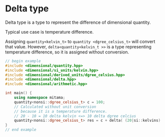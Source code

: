 # Delta type

Delta type is a type to represent the difference of dimensional quantity.

Typical use case is temperature difference.

Assigning `quantity<kelvin_t>` to `quantity <dgree_celsius_t>` will convert that value.
However, `delta<quantity<kelvin_t >>` is a type representing temperature difference, so it is assigned without conversion.


```cpp
// begin example
#include <dimensional/quantity.hpp>
#include <dimensional/si_units/kelvin.hpp>
#include <dimensional/derived_units/dgree_celsius.hpp>
#include <dimensional/delta.hpp>
#include <dimensional/arithmetic.hpp>

int main() {
    using namespace mitama;
    quantity<nonsi::dgree_celsius_t> c = 100;
    // Calculated without unit conversion
    // because it is a temperature difference.
    // 20 - 10 = 10 delta kelvin <=> 10 delta dgree celcius
    quantity<nonsi::dgree_celsius_t> res = c + delta( (20|si::kelvins) - (10|si::kelvins) ); 
}
// end example
```